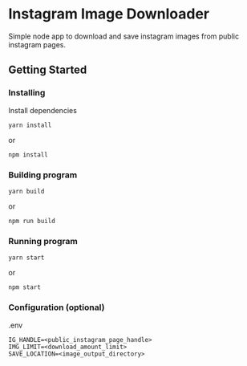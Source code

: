 # Instagram Image Downloader

Simple node app to download and save instagram images from public instagram pages.

## Getting Started

### Installing

Install dependencies

```
yarn install
```

or

```
npm install
```

### Building program

```
yarn build
```

or

```
npm run build
```

### Running program

```
yarn start
```

or

```
npm start
```

### Configuration (optional)

.env

```
IG_HANDLE=<public_instagram_page_handle>
IMG_LIMIT=<download_amount_limit>
SAVE_LOCATION=<image_output_directory>
```
